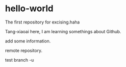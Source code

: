 # hello-world
The first repository for excising.haha

Tang-xiaoai here, I am learning somethings about Github.

add some information.

remote repository.

test branch -u
